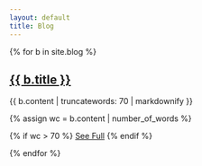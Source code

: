 ```yaml
---
layout: default
title: Blog
---
```

{% for b in site.blog %}

## <a href="{{ b.url }}">{{ b.title }}</a>

{{ b.content | truncatewords: 70 | markdownify }}

{% assign wc = b.content | number_of_words %}

{% if wc > 70 %}
<a href="{{ b.url }}">See Full</a>
{% endif %}

{% endfor %}
